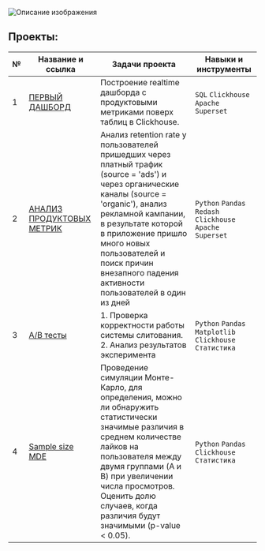 ![Описание изображения](https://sun9-67.userapi.com/impg/rSHiylxAeR61REFdsVFe3G-BQU9ML9PJ4_nzZw/C9qVqZFcCcs.jpg?size=1280x171&quality=95&sign=161db6ee27a13d7248a03c5143012eb7&type=album)



## Проекты:
| №| Название и ссылка | Задачи проекта                                                     | Навыки и инструменты           |  
|-----------|-------------------|------------------------------------------------------------------|-----------------------------------|
|1              |[ПЕРВЫЙ ДАШБОРД](https://github.com/Vershinin-Artem/Data_Analyst_Simulator/tree/main/lesson_1)| Построение realtime дашборда с продуктовыми метриками поверх таблиц в Clickhouse.|`SQL` `Clickhouse` `Apache Superset`|
|2              |[АНАЛИЗ ПРОДУКТОВЫХ МЕТРИК](https://github.com/Vershinin-Artem/Data_Analyst_Simulator/tree/main/lesson_2)|Анализ retention rate у пользователей пришедших через платный трафик (source = 'ads') и через органические каналы (source = 'organic'), анализ рекламной кампании, в результате которой в приложение пришло много новых пользователей и поиск причин внезапного падения активности пользователей в один из дней|`Python` `Pandas` `Redash` `Clickhouse` `Apache Superset`|
|3              |[A/B тесты](https://github.com/Vershinin-Artem/Data_Analyst_Simulator/tree/main/lesson_3)| 1. Проверка корректности работы системы слитования. 2. Анализ результатов эксперимента    |`Python` `Pandas` `Matplotlib` `Clickhouse` `Статистика` |
|4              |[Sample size MDE](https://github.com/Vershinin-Artem/Data_Analyst_Simulator/tree/main/lesson_4)| Проведение симуляции Монте-Карло, для определения, можно ли обнаружить статистически значимые различия в среднем количестве лайков на пользователя между двумя группами (A и B) при увеличении числа просмотров. Оценить долю случаев, когда различия будут значимыми (p-value < 0.05).  |`Python` `Pandas` `Clickhouse` `Статистика`|
